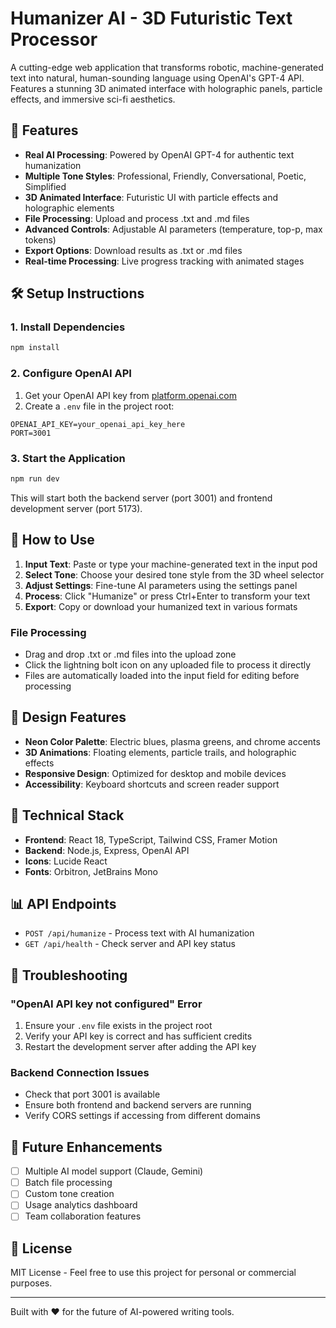 # Humanizer AI - 3D Futuristic Text Processor

A cutting-edge web application that transforms robotic, machine-generated text into natural, human-sounding language using OpenAI's GPT-4 API. Features a stunning 3D animated interface with holographic panels, particle effects, and immersive sci-fi aesthetics.

## 🚀 Features

- **Real AI Processing**: Powered by OpenAI GPT-4 for authentic text humanization
- **Multiple Tone Styles**: Professional, Friendly, Conversational, Poetic, Simplified
- **3D Animated Interface**: Futuristic UI with particle effects and holographic elements
- **File Processing**: Upload and process .txt and .md files
- **Advanced Controls**: Adjustable AI parameters (temperature, top-p, max tokens)
- **Export Options**: Download results as .txt or .md files
- **Real-time Processing**: Live progress tracking with animated stages

## 🛠️ Setup Instructions

### 1. Install Dependencies
```bash
npm install
```

### 2. Configure OpenAI API
1. Get your OpenAI API key from [platform.openai.com](https://platform.openai.com/api-keys)
2. Create a `.env` file in the project root:
```env
OPENAI_API_KEY=your_openai_api_key_here
PORT=3001
```

### 3. Start the Application
```bash
npm run dev
```

This will start both the backend server (port 3001) and frontend development server (port 5173).

## 🎯 How to Use

1. **Input Text**: Paste or type your machine-generated text in the input pod
2. **Select Tone**: Choose your desired tone style from the 3D wheel selector
3. **Adjust Settings**: Fine-tune AI parameters using the settings panel
4. **Process**: Click "Humanize" or press Ctrl+Enter to transform your text
5. **Export**: Copy or download your humanized text in various formats

### File Processing
- Drag and drop .txt or .md files into the upload zone
- Click the lightning bolt icon on any uploaded file to process it directly
- Files are automatically loaded into the input field for editing before processing

## 🎨 Design Features

- **Neon Color Palette**: Electric blues, plasma greens, and chrome accents
- **3D Animations**: Floating elements, particle trails, and holographic effects
- **Responsive Design**: Optimized for desktop and mobile devices
- **Accessibility**: Keyboard shortcuts and screen reader support

## 🔧 Technical Stack

- **Frontend**: React 18, TypeScript, Tailwind CSS, Framer Motion
- **Backend**: Node.js, Express, OpenAI API
- **Icons**: Lucide React
- **Fonts**: Orbitron, JetBrains Mono

## 📊 API Endpoints

- `POST /api/humanize` - Process text with AI humanization
- `GET /api/health` - Check server and API key status

## 🚨 Troubleshooting

### "OpenAI API key not configured" Error
1. Ensure your `.env` file exists in the project root
2. Verify your API key is correct and has sufficient credits
3. Restart the development server after adding the API key

### Backend Connection Issues
- Check that port 3001 is available
- Ensure both frontend and backend servers are running
- Verify CORS settings if accessing from different domains

## 🌟 Future Enhancements

- [ ] Multiple AI model support (Claude, Gemini)
- [ ] Batch file processing
- [ ] Custom tone creation
- [ ] Usage analytics dashboard
- [ ] Team collaboration features

## 📄 License

MIT License - Feel free to use this project for personal or commercial purposes.

---

Built with ❤️ for the future of AI-powered writing tools.